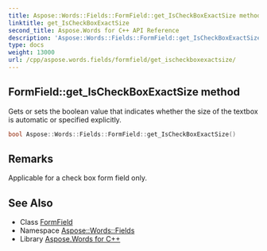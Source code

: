 ```yaml
---
title: Aspose::Words::Fields::FormField::get_IsCheckBoxExactSize method
linktitle: get_IsCheckBoxExactSize
second_title: Aspose.Words for C++ API Reference
description: 'Aspose::Words::Fields::FormField::get_IsCheckBoxExactSize method. Gets or sets the boolean value that indicates whether the size of the textbox is automatic or specified explicitly in C++.'
type: docs
weight: 13000
url: /cpp/aspose.words.fields/formfield/get_ischeckboxexactsize/
---
```

## FormField::get_IsCheckBoxExactSize method


Gets or sets the boolean value that indicates whether the size of the textbox is automatic or specified explicitly.

```cpp
bool Aspose::Words::Fields::FormField::get_IsCheckBoxExactSize()
```

## Remarks


Applicable for a check box form field only.

## See Also

* Class [FormField](../)
* Namespace [Aspose::Words::Fields](../../)
* Library [Aspose.Words for C++](../../../)

